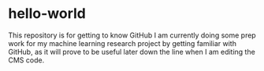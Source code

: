 # hello-world
This repository is for getting to know GitHub
I am currently doing some prep work for my machine learning research project by getting familiar with GitHub, as it will prove to be useful later down the line when I am editing the CMS code.
